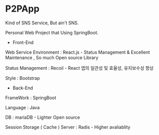 # P2PApp
Kind of SNS Service, But ain't SNS. 

Personal Web Project that Using SpringBoot.

- Front-End

Web Service Environment : React.js - Status Management & Excellent Maintenance , So much Open source Library

Status Management : Recoil - React 앱의 일관성 및 효율성, 유지보수성 향상

Style : Bootstrap


- Back-End

FrameWork : SpringBoot

Language : Java

DB : mariaDB - Lighter Open source

Session Storage ( Cache ) Server : Radis - Higher avaliablity
